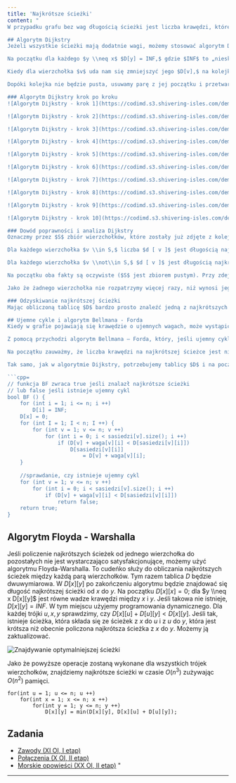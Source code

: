 ```yaml
---
title: 'Najkrótsze ścieżki'
content: "
W przypadku grafu bez wag długością ścieżki jest liczba krawędzi, które na niej leżą. Znajdowanie najkrótszej między dwoma wierzchołkami można wykonać poprzez wywołanie algorytmu BFS. Dużo ciekawsze są grafy ważone, gdzie długością ścieżki jest suma wag krawędzi, które się na niej znajdują.

## Algorytm Dijkstry
Jeżeli wszystkie ścieżki mają dodatnie wagi, możemy stosować algorytm Dijkstry. Znajduje on długości najkrótszych ścieżek między wybranym wierzchołkiem $x$ a wszystkimi innymi. Do jego implementacji użyjemy kolejki priorytetowej $q$ i tablicy $D.$ W $D[k]$ po zakończeniu programu będzie się znajdować długość najkrótszej ścieżki biegnącej z $x$ do $k.$

Na początku dla każdego $y \\neq x$ $D[y] = INF,$ gdzie $INF$ to „nieskończoność”. Ponieważ nie jesteśmy w stanie trzymać jej w pamięci komputera, wystarczy, że naszą „nieskończonością” będzie duża liczba, większa niż długość najdłuższej możliwej do uzyskania najkrótszej ścieżki – sumy wag wszystkich krawędzi znajdujących się w grafie. Jeżeli po zakończeniu algorytmu dla wierzchołka $k$ zachodzi $D[k] = INF,$ nie istnieje ścieżka między $x$ a $k.$

Kiedy dla wierzchołka $v$ uda nam się zmniejszyć jego $D[v],$ na kolejkę priorytetową wrzucimy parę $(-D[v], v).$ Z przodu zawsze znajdzie się największy element – ten, którego $D[v]$ jest najmniejsze. Najkrótsza ścieżka między $x$ a $x$ to ścieżka pusta – $D[x] = 0.$ Możemy więc wrzucić parę $(0, v)$ na naszą kolejkę.

Dopóki kolejka nie będzie pusta, usuwamy parę z jej początku i przetwarzamy wierzchołek $v,$ który był jej częścią. Niech $u$ będzie sąsiadem $v,$ a krawędź, która je łączy ma wagę $c.$ Z $x$ do $v$ mogliśmy przejść ścieżką o długości $D[v],$ natomiast z $v$ do $u$ prowadzi ścieżka o długości $c.$ Oznacza to, że istnieje ścieżka z $x$ do $u$ o długości $D[v] + c.$ Jeśli $D[v] + c$ jest mniejsze od aktualnego $D[u],$ możemy zaktualizować $D[u]$ i wrzucić parę $(-D[u], u)$ na kolejkę priorytetową.

### Algorytm Dijkstry krok po kroku
![Algorytm Dijkstry - krok 1](https://codimd.s3.shivering-isles.com/demo/uploads/upload_9d219c4c5f38a15e04955ef2f4b48444.png)

![Algorytm Dijkstry - krok 2](https://codimd.s3.shivering-isles.com/demo/uploads/upload_16549d45697f0f566fe9378c5f893c12.png)

![Algorytm Dijkstry - krok 3](https://codimd.s3.shivering-isles.com/demo/uploads/upload_630c1a81703e9463dfdaa0d3d00118c8.png)

![Algorytm Dijkstry - krok 4](https://codimd.s3.shivering-isles.com/demo/uploads/upload_3dabd09f8de00dc03b798656401ddd65.png)

![Algorytm Dijkstry - krok 5](https://codimd.s3.shivering-isles.com/demo/uploads/upload_f40dc2f29858d48b2fd8f0d18063c072.png)

![Algorytm Dijkstry - krok 6](https://codimd.s3.shivering-isles.com/demo/uploads/upload_e0adca051387befda19bb0cd07b49f61.png)

![Algorytm Dijkstry - krok 7](https://codimd.s3.shivering-isles.com/demo/uploads/upload_5c5dfffaf40943eeb4a53642c3979097.png)

![Algorytm Dijkstry - krok 8](https://codimd.s3.shivering-isles.com/demo/uploads/upload_4b10bac56e1bd6c29bd060a4f86ef33a.png)

![Algorytm Dijkstry - krok 9](https://codimd.s3.shivering-isles.com/demo/uploads/upload_732e5cd31e135bcf3a422ac92a170fca.png)

![Algorytm Dijkstry - krok 10](https://codimd.s3.shivering-isles.com/demo/uploads/upload_c28f77352306c7e907be1c24a6d6ce88.png)

### Dowód poprawności i analiza Dijkstry
Oznaczmy przez $S$ zbiór wierzchołków, które zostały już zdjęte z kolejki. Dowód opiera się na następujących dwóch faktach (niezmiennikach), prawdziwych przez cały czas trwania algorytmu:

Dla każdego wierzchołka $v \\in S,$ liczba $d [ v ]$ jest długością najkrótszej ścieżki od $s$ do $v.$

Dla każdego wierzchołka $v \\not\\in S,$ $d [ v ]$ jest długością najkrótszej krawędzi do $v$ prowadzącej tylko przez wierzchołki z $S.$

Na początku oba fakty są oczywiste ($S$ jest zbiorem pustym). Przy zdejmowaniu wierzchołka $u$ z kolejki wiemy, na podstawie faktu 2, że nie da się do niego dojść żadną krótszą drogą przez wierzchołki z $S.$ Z drugiej strony, ponieważ $u$ ma najniższy priorytet, przejście przez jakikolwiek inny wierzchołek spoza $S$ dałoby od razu co najmniej tak samo długą ścieżkę. A zatem dołączając wierzchołek $u$ do $S,$ zachowujemy prawdziwość faktu 1. Następnie musimy uwzględnić fakt, że najkrótsza ścieżka do jakiegoś wierzchołka $v$ po wierzchołkach z nowego zbioru $S$ może teraz zawierać wierzchołek $u.$ Ale wtedy musi on być ostatnim na niej wierzchołkiem (do każdego innego dałoby się dojść krócej, nie używając $u,$ a zatem jej długość równa jest $d [ u ] + w ( u , v )$ i zostanie prawidłowo obliczona w następnym kroku algorytmu.

Jako że żadnego wierzchołka nie rozpatrzymy więcej razy, niż wynosi jego stopień, a operacje na kolejce priorytetowej zajmują czas logarytmiczny, złożoność czasowa całego algorytmu wyniesie $O((n + m) \\ log (n + m)),$ gdzie $n$ i $m$ to kolejno liczba wierzchołków i krawędzi.

### Odzyskiwanie najkrótszej ścieżki
Mając obliczoną tablicę $D$ bardzo prosto znaleźć jedną z najkrótszych ścieżek między $x$ a wybranym wierzchołkiem $v.$ Niech $u$ będzie synem $v,$ a $c$ wagą krawędzi między $v$ i $u.$ Zauważmy, że jeśli $D[u] + c = D[v],$ przez krawędź $(u, v)$ przechodzi jedna z najkrótszych ścieżek. Możemy wrzucić ją na stos i wywołać się rekurencyjnie na wierzchołku $u.$ W momencie, gdy wywołamy się na $x,$ na stosie znajdzie się najkrótsza ścieżka między $x$ i $v.$

## Ujemne cykle i algorytm Bellmana - Forda
Kiedy w grafie pojawiają się krawędzie o ujemnych wagach, może wystąpić ujemny cykl, czyli cykl, w którym suma wag krawędzi jest ujemna. Wówczas długość każdej ścieżki da się skrócić przechodząc przez niego. Zawsze będzie się to opłacać, więc nigdy nie przestaniemy tego robić – najkrótsze ścieżki nie istnieją.

Z pomocą przychodzi algorytm Bellmana – Forda, który, jeśli ujemny cykl nie istnieje, tak samo, jak Algorytm Dijkstry, znajduje długości najkrótszych ścieżek między wybranym wierzchołkiem $x$ a wszystkimi innymi. Dijkstra w przeciwnym wypadku zwraca błąd.

Na początku zauważmy, że liczba krawędzi na najkrótszej ścieżce jest nie większa niż $n – 1.$ Dlaczego? Otóż jaki jest sens przechodzić dwa razy przez ten sam wierzchołek jeśli ujemny cykl nie istnieje? Żaden. Skoro na ścieżce będzie maksymalnie $n$ wierzchołków, to będzie maksymalnie $(n–1)$ krawędzi.

Tak samo, jak w algorytmie Dijkstry, potrzebujemy tablicy $D$ i na początku ustawimy $D[x] = 0$ i $D[y] = INF$ dla $y \\neq x.$ Jednakże kolejne operacje będą dużo bardziej \"tępe\". Dla każdego wierzchołka $v,$ dla każdego jego sąsiada $u$ sprawdzimy, czy $D[v]$ $+$ $c$ $<$ $D[u]$ i zaktualizujemy $D[u].$ Oczywiście to jeszcze nie działa. Jednakże, jeśli wykonamy te operacje $(n - 1)$ razy, to rozważymy wszystkie ścieżki o długości nie większej niż $(n - 1):$ znajdziemy te najkrótsze. Koszt czasowy wyniesie $O(n \\cdot (n + m)).$ Pozostało jeszcze dowiedzieć się, czy istnieje cykl. Jeśli po $(n-1)$-szym powtórzeniu algorytmu istnieje para wierchołków $v$ i $u$ połączonych krawędzią o wadze $c$ takich, że $D[v] + c < D[u],$ na najkrótszej ścieżce od $x$ do $u$ jest więcej niż $n$ $–$ $1$ krawędzi – istnieje ujemny cykl.

```cpp=
// funkcja BF zwraca true jeśli znalazł najkrótsze ścieżki
// lub false jeśli istnieje ujemny cykl
bool BF () {
	for (int i = 1; i <= n; i ++)
		D[i] = INF;
	D[x] = 0;
	for (int I = 1; I < n; I ++) {
		for (int v = 1; v <= n; v ++)
			for (int i = 0; i < sasiedzi[v].size(); i ++)
				if (D[v] + waga[v][i] < D[sasiedzi[v][i]])
					D[sasiedzi[v][i]]
						= D[v] + waga[v][i];
	}
	
	//sprawdanie, czy istnieje ujemny cykl
	for (int v = 1; v <= n; v ++)
		for (int i = 0; i < sasiedzi[v].size(); i ++)
			if (D[v] + waga[v][i] < D[sasiedzi[v][i]])
				return false;
	return true;
}
```


## Algorytm Floyda - Warshalla
Jeśli policzenie najkrótszych ścieżek od jednego wierzchołka do pozostałych nie jest
wystarczająco satysfakcjonujące, możemy użyć algorytmu Floyda-Warshalla. To cudeńko służy do obliczania najkrótszych ścieżek między każdą parą wierzchołków. Tym razem tablica $D$ będzie dwuwymiarowa. W $D[x][y]$ po zakończeniu algorytmu będzie znajdować się długość najkrótszej ścieżki od $x$ do $y.$ Na początku $D[x][x] = 0$; dla $y \\neq x D[x][y]$ jest równe wadze krawędzi między $x$ i $y.$ Jeśli takowa nie istnieje, $D[x][y] = INF.$ W tym miejscu użyjemy programowania dynamicznego. Dla każdej trójki $u, x, y$ sprawdzimy, czy $D[x][u] + D[u][y] < D[x][y].$ Jeśli tak, istnieje ścieżka, która składa się ze ścieżek z $x$ do $u$ i z $u$ do $y,$ która jest krótsza niż obecnie policzona najkrótsza ścieżka z $x$ do $y.$ Możemy ją zaktualizować.

![Znajdywanie optymalniejszej ścieżki](https://codimd.s3.shivering-isles.com/demo/uploads/upload_a7006fe8238b48cf0fb962782b2194f1.png)

Jako że powyższe operacje zostaną wykonane dla wszystkich trójek wierzchołków, znajdziemy najkrótsze ścieżki w czasie $O(n^3)$ zużywając $O(n^2)$ pamięci.

```cpp=
for(int u = 1; u <= n; u ++)
	for(int x = 1; x <= n; x ++)
		for(int y = 1; y <= n; y ++)
			D[x][y] = min(D[x][y], D[x][u] + D[u][y]);
```

## Zadania
- [Zawody (XI OI, I etap)](https://szkopul.edu.pl/problemset/problem/UiDG8sd_wsS2RfUPL3zQQ1XW/site/?key=statement)
- [Połączenia (X OI, II etap)](https://szkopul.edu.pl/problemset/problem/91AzX729-axIOm15TM0n2IlS/site/?key=statement)
- [Morskie opowieści (XX OI, II etap)](https://szkopul.edu.pl/problemset/problem/CfSEK4ACOcAPaAfX29Fp7Tud/site/?key=statement)
"
---
```

